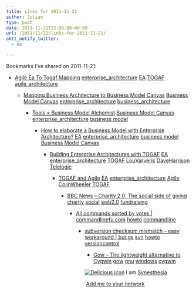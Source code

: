 ```yaml
---
title: Links for 2011-11-21
author: Julian
type: post
date: 2011-11-21T22:00:00+00:00
url: /2011/11/21/links-for-2011-11-21/
aktt_notify_twitter:
  - no

---
```

Bookmarks I&#8217;ve shared on 2011-11-21:

  * [Agile Ea To Togaf Mapping][1] 
    [enterprise_architecture][2] [EA][3] [TOGAF][4] [agile_architecture][5] </li> 
    
      * [Mapping Business Architecture to Business Model Canvas][6] 
        [Business Model Canvas][7] [enterprise_architecture][2] [business_architecture][8] </li> 
        
          * [Tools &laquo; Business Model Alchemist][9] 
            [Business Model Canvas][7] [enterprise_architecture][2] [business model][10] </li> 
            
              * [How to elaborate a Business Model with Enterprise Architecture?][11] 
                [EA][3] [enterprise_architecture][2] [business model][10] [Business Model Canvas][7] </li> 
                
                  * [Building Enterprise Architectures with TOGAF][12] 
                    [EA][3] [enterprise_architecture][2] [TOGAF][4] [LouVarveris][13] [DaveHarrison][14] [Telelogic][15] </li> 
                    
                      * [TOGAF and Agile][16] 
                        [EA][3] [enterprise_architecture][2] [Agile][17] [ColinWheeler][18] [TOGAF][4] </li> 
                        
                          * [BBC News &#8211; Charity 2.0: The social side of giving][19] 
                            [charity][20] [social][21] [web2.0][22] [fundraising][23] </li> 
                            
                              * [All commands sorted by votes | commandlinefu.com][24] 
                                [howto][25] [commandline][26] </li> 
                                
                                  * [subversion checksum mismatch &#8211; easy workaround | bur.gs][27] 
                                    [svn][28] [howto][25] [versioncontrol][29] </li> 
                                    
                                      * [Gow &ndash; The lightweight alternative to Cygwin][30] 
                                        [gow][31] [gnu][32] [windows][33] [cygwin][34] </li> </ul> 
                                        
                                        <p class="deliciouslink">
                                          <a href="https://del.icio.us/synesthesia" title="See all my bookmarks on del.icio.us"><img src="https://www.synesthesia.co.uk/images/deliciousicon.jpg" alt="Delicious icon" /></a>&nbsp;I am <a href="https://del.icio.us/synesthesia" title="See all my bookmarks on del.icio.us">Synesthesia</a>
                                        </p>
                                        
                                        <p class="deliciouslink">
                                          <a href="https://del.icio.us/network?add=synesthesia" title="Add me to your del.icio.us network"><img src="https://www.synesthesia.co.uk/images/add.gif" alt="" /></a>&nbsp;<a href="https://del.icio.us/network?add=synesthesia" title="Add me to your del.icio.us network">Add me to your network</a>
                                        </p>

 [1]: https://agileea.wikidot.com/agile-ea-to-togaf-mapping
 [2]: https://www.delicious.com/synesthesia/enterprise_architecture
 [3]: https://www.delicious.com/synesthesia/EA
 [4]: https://www.delicious.com/synesthesia/TOGAF
 [5]: https://www.delicious.com/synesthesia/agile_architecture
 [6]: https://ingenia.files.wordpress.com/2010/12/business-architecture.png
 [7]: https://www.delicious.com/synesthesia/Business+Model+Canvas
 [8]: https://www.delicious.com/synesthesia/business_architecture
 [9]: https://www.businessmodelalchemist.com/tools
 [10]: https://www.delicious.com/synesthesia/business+model
 [11]: https://ingenia.wordpress.com/2010/12/08/how-to-elaborate-a-business-model-with-enterprise-architecture
 [12]: https://www.cs.jyu.fi/el/tjtse25_09/TJTSE25_Syllabus_files/Building_EA_with_TOGAF.pdf
 [13]: https://www.delicious.com/synesthesia/LouVarveris
 [14]: https://www.delicious.com/synesthesia/DaveHarrison
 [15]: https://www.delicious.com/synesthesia/Telelogic
 [16]: https://www.architecting-the-enterprise.com/pdf/Conference_presentations/Stream2/Colin_Wheeler.pdf
 [17]: https://www.delicious.com/synesthesia/Agile
 [18]: https://www.delicious.com/synesthesia/ColinWheeler
 [19]: https://www.bbc.co.uk/news/technology-15816474
 [20]: https://www.delicious.com/synesthesia/charity
 [21]: https://www.delicious.com/synesthesia/social
 [22]: https://www.delicious.com/synesthesia/web2.0
 [23]: https://www.delicious.com/synesthesia/fundraising
 [24]: https://www.commandlinefu.com/commands/browse/sort-by-votes
 [25]: https://www.delicious.com/synesthesia/howto
 [26]: https://www.delicious.com/synesthesia/commandline
 [27]: https://glob.bushi.net.nz/glob/2007/02/14/subversion-checksum-mismatch-easy-workaround
 [28]: https://www.delicious.com/synesthesia/svn
 [29]: https://www.delicious.com/synesthesia/versioncontrol
 [30]: https://github.com/bmatzelle/gow/wiki
 [31]: https://www.delicious.com/synesthesia/gow
 [32]: https://www.delicious.com/synesthesia/gnu
 [33]: https://www.delicious.com/synesthesia/windows
 [34]: https://www.delicious.com/synesthesia/cygwin